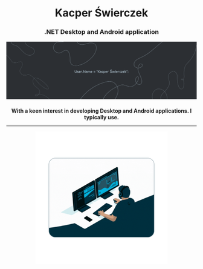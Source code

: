 <h1 align="center">Kacper Świerczek</h1>
<h3 align="center"> .NET Desktop and Android application</h3>

![.NET Desktop and Android application](https://github.com/WebSpruce/WebSpruce/blob/main/github_background.png)

<h4 align="center">With a keen interest in developing Desktop and Android applications. I typically use.</p>
<hr>
<p align="center">
  <img src="https://github.com/WebSpruce/WebSpruce/blob/main/codding_picture.gif" width="350" title="codding">
</p>

